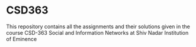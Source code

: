 # CSD363
This repository contains all the assignments and their solutions given in the course CSD-363 Social and Information Networks at Shiv Nadar Institution of Eminence
